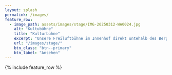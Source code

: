 ```yaml
---
layout: splash
permalink: /images/
feature_row:
  - image_path: assets/images/stage/IMG-20250312-WA0024.jpg
    alt: "Kultubühne"
    title: "Kulturbühne"
    excerpt: "Unsere Freiluftbühne im Innenhof direkt untehalb des Bergwerks"
    url: "/images/stage/"
    btn_class: "btn--primary"
    btn_label: "Ansehen"    
---
```


{% include feature_row %}